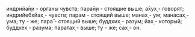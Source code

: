 индрийа̄н̣и - органы чувств; пара̄н̣и - стоящие выше; а̄хух̣ - говорят; индрийебхйах̣ - чувств; парам - стоящий выше; манах̣ - ум; манасах̣ - ума; ту - же; пара̄ - стоящий выше; буддхих̣ - разум; йах̣ - который; буддхех̣ - разума; паратах̣ - выше; ту - же; сах̣ - он.